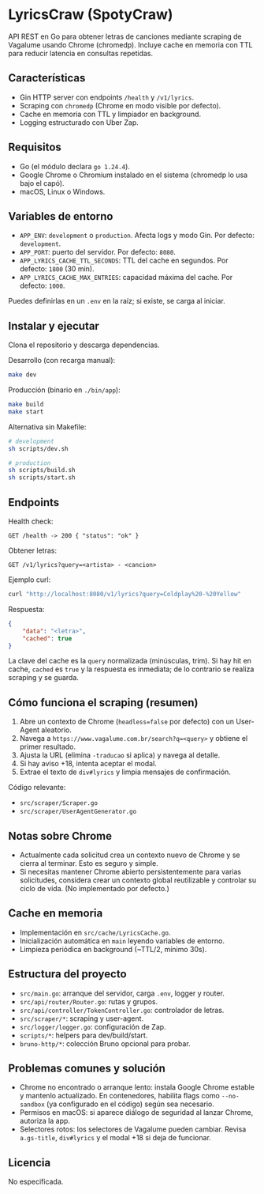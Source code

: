 # LyricsCraw (SpotyCraw)

API REST en Go para obtener letras de canciones mediante scraping de Vagalume usando Chrome (chromedp). Incluye cache en memoria con TTL para reducir latencia en consultas repetidas.

## Características

- Gin HTTP server con endpoints `/health` y `/v1/lyrics`.
- Scraping con `chromedp` (Chrome en modo visible por defecto).
- Cache en memoria con TTL y limpiador en background.
- Logging estructurado con Uber Zap.

## Requisitos

- Go (el módulo declara `go 1.24.4`).
- Google Chrome o Chromium instalado en el sistema (chromedp lo usa bajo el capó).
- macOS, Linux o Windows.

## Variables de entorno

- `APP_ENV`: `development` o `production`. Afecta logs y modo Gin. Por defecto: `development`.
- `APP_PORT`: puerto del servidor. Por defecto: `8080`.
- `APP_LYRICS_CACHE_TTL_SECONDS`: TTL del cache en segundos. Por defecto: `1800` (30 min).
- `APP_LYRICS_CACHE_MAX_ENTRIES`: capacidad máxima del cache. Por defecto: `1000`.

Puedes definirlas en un `.env` en la raíz; si existe, se carga al iniciar.

## Instalar y ejecutar

Clona el repositorio y descarga dependencias.

Desarrollo (con recarga manual):

```bash
make dev
```

Producción (binario en `./bin/app`):

```bash
make build
make start
```

Alternativa sin Makefile:

```bash
# development
sh scripts/dev.sh

# production
sh scripts/build.sh
sh scripts/start.sh
```

## Endpoints

Health check:

```http
GET /health -> 200 { "status": "ok" }
```

Obtener letras:

```http
GET /v1/lyrics?query=<artista> - <cancion>
```

Ejemplo curl:

```bash
curl "http://localhost:8080/v1/lyrics?query=Coldplay%20-%20Yellow"
```

Respuesta:

```json
{
	"data": "<letra>",
	"cached": true
}
```

La clave del cache es la `query` normalizada (minúsculas, trim). Si hay hit en cache, `cached` es `true` y la respuesta es inmediata; de lo contrario se realiza scraping y se guarda.

## Cómo funciona el scraping (resumen)

1) Abre un contexto de Chrome (`headless=false` por defecto) con un User-Agent aleatorio.
2) Navega a `https://www.vagalume.com.br/search?q=<query>` y obtiene el primer resultado.
3) Ajusta la URL (elimina `-traducao` si aplica) y navega al detalle.
4) Si hay aviso +18, intenta aceptar el modal.
5) Extrae el texto de `div#lyrics` y limpia mensajes de confirmación.

Código relevante:
- `src/scraper/Scraper.go`
- `src/scraper/UserAgentGenerator.go`

## Notas sobre Chrome

- Actualmente cada solicitud crea un contexto nuevo de Chrome y se cierra al terminar. Esto es seguro y simple.
- Si necesitas mantener Chrome abierto persistentemente para varias solicitudes, considera crear un contexto global reutilizable y controlar su ciclo de vida. (No implementado por defecto.)

## Cache en memoria

- Implementación en `src/cache/LyricsCache.go`.
- Inicialización automática en `main` leyendo variables de entorno.
- Limpieza periódica en background (~TTL/2, mínimo 30s).

## Estructura del proyecto

- `src/main.go`: arranque del servidor, carga `.env`, logger y router.
- `src/api/router/Router.go`: rutas y grupos.
- `src/api/controller/TokenController.go`: controlador de letras.
- `src/scraper/*`: scraping y user-agent.
- `src/logger/logger.go`: configuración de Zap.
- `scripts/*`: helpers para dev/build/start.
- `bruno-http/*`: colección Bruno opcional para probar.

## Problemas comunes y solución

- Chrome no encontrado o arranque lento: instala Google Chrome estable y mantenlo actualizado. En contenedores, habilita flags como `--no-sandbox` (ya configurado en el código) según sea necesario.
- Permisos en macOS: si aparece diálogo de seguridad al lanzar Chrome, autoriza la app.
- Selectores rotos: los selectores de Vagalume pueden cambiar. Revisa `a.gs-title`, `div#lyrics` y el modal +18 si deja de funcionar.

## Licencia

No especificada.
